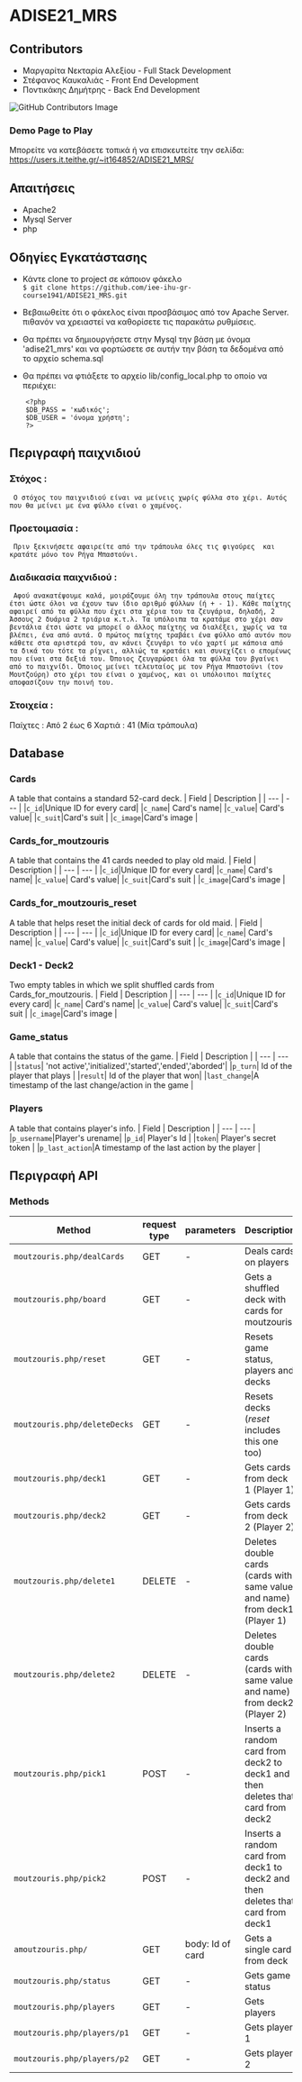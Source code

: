 # ADISE21_MRS

## Contributors
* Μαργαρίτα Νεκταρία Αλεξίου - Full Stack Development
* Στέφανος Καυκαλιάς - Front End Development
* Ποντικάκης Δημήτρης - Back End Development

![GitHub Contributors Image](https://contrib.rocks/image?repo=iee-ihu-gr-course1941/ADISE21_MRS)

### Demo Page to Play

Μπορείτε να κατεβάσετε τοπικά ή να επισκευτείτε την σελίδα: 
https://users.it.teithe.gr/~it164852/ADISE21_MRS/

## Απαιτήσεις

* Apache2
* Mysql Server
* php

## Οδηγίες Εγκατάστασης

 * Κάντε clone το project σε κάποιον φάκελο <br/>
  `$ git clone https://github.com/iee-ihu-gr-course1941/ADISE21_MRS.git`

 * Βεβαιωθείτε ότι ο φάκελος είναι προσβάσιμος από τον Apache Server. πιθανόν να χρειαστεί να καθορίσετε τις παρακάτω ρυθμίσεις.

 * Θα πρέπει να δημιουργήσετε στην Mysql την βάση με όνομα 'adise21_mrs' και να φορτώσετε σε αυτήν την βάση τα δεδομένα από το αρχείο schema.sql

 * Θα πρέπει να φτιάξετε το αρχείο lib/config_local.php το οποίο να περιέχει:
```
    <?php
	$DB_PASS = 'κωδικός';
	$DB_USER = 'όνομα χρήστη';
    ?>
```

## Περιγραφή παιχνιδιού

### Στόχος :
     Ο στόχος του παιχνιδιού είναι να μείνεις χωρίς φύλλα στο χέρι. Αυτός που θα μείνει με ένα φύλλο είναι ο χαμένος.

### Προετοιμασία :
     Πριν ξεκινήσετε αφαιρείτε από την τράπουλα όλες τις φιγούρες  και κρατάτε μόνο τον Ρήγα Μπαστούνι.
     
### Διαδικασία παιχνιδιού :
     Αφού ανακατέψουμε καλά, μοιράζουμε όλη την τράπουλα στους παίχτες έτσι ώστε όλοι να έχουν των ίδιο αριθμό φύλλων (ή + - 1). Κάθε παίχτης αφαιρεί από τα φύλλα που έχει στα χέρια του τα ζευγάρια, δηλαδή, 2 Άσσους 2 δυάρια 2 τριάρια κ.τ.λ. Τα υπόλοιπα τα κρατάμε στο χέρι σαν βεντάλια έτσι ώστε να μπορεί ο άλλος παίχτης να διαλέξει, χωρίς να τα βλέπει, ένα από αυτά. Ο πρώτος παίχτης τραβάει ένα φύλλο από αυτόν που κάθετε στα αριστερά του, αν κάνει ζευγάρι το νέο χαρτί με κάποια από τα δικά του τότε τα ρίχνει, αλλιώς τα κρατάει και συνεχίζει ο επομένως που είναι στα δεξιά του. Όποιος ζευγαρώσει όλα τα φύλλα του βγαίνει από το παιχνίδι. Όποιος μείνει τελευταίος με τον Ρήγα Μπαστούνι (τον Μουτζούρη) στο χέρι του είναι ο χαμένος, και οι υπόλοιποι παίχτες αποφασίζουν την ποινή του.
     
### Στοιχεία :
   Παίχτες : Από 2 έως 6
   Χαρτιά : 41 (Μία τράπουλα)

## Database

### Cards
A table that contains a standard 52-card deck.
| Field | Description |
| --- | --- |
|`c_id`|Unique ID for every card|
|`c_name`| Card's name|
|`c_value`| Card's value|
|`c_suit`|Card's suit |
|`c_image`|Card's image |

### Cards_for_moutzouris
A table that contains the 41 cards needed to play old maid.
| Field | Description |
| --- | --- |
|`c_id`|Unique ID for every card|
|`c_name`| Card's name|
|`c_value`| Card's value|
|`c_suit`|Card's suit |
|`c_image`|Card's image |

### Cards_for_moutzouris_reset
A table that helps reset the initial deck of cards for old maid.
| Field | Description |
| --- | --- |
|`c_id`|Unique ID for every card|
|`c_name`| Card's name|
|`c_value`| Card's value|
|`c_suit`|Card's suit |
|`c_image`|Card's image |

### Deck1 - Deck2
Two empty tables in which we split shuffled cards from Cards_for_moutzouris.
| Field | Description |
| --- | --- |
|`c_id`|Unique ID for every card|
|`c_name`| Card's name|
|`c_value`| Card's value|
|`c_suit`|Card's suit |
|`c_image`|Card's image |

### Game_status
A table that contains the status of the game.
| Field | Description |
| --- | --- |
|`status`| 'not active','initialized','started','ended','aborded'|
|`p_turn`| Id of the player that plays |
|`result`| Id of the player that won|
|`last_change`|A timestamp of the last change/action in the game |

### Players
A table that contains player's info.
| Field | Description |
| --- | --- |
|`p_username`|Player's urename|
|`p_id`| Player's Id |
|`token`| Player's secret token |
|`p_last_action`|A timestamp of the last action by the player |

## Περιγραφή API

### **Methods**
| Method | request type | parameters | Description |
| --- | --- | --- | --- |
|`moutzouris.php/dealCards` | GET | - | Deals cards on players |
|`moutzouris.php/board` | GET | - | Gets a shuffled deck with cards for moutzouris |
|`moutzouris.php/reset` | GET | - | Resets game status, players and decks |
|`moutzouris.php/deleteDecks` | GET | - | Resets decks (*reset* includes this one too) |
|`moutzouris.php/deck1` | GET | - | Gets cards from deck 1 (Player 1) |
|`moutzouris.php/deck2` | GET | - | Gets cards from deck 2 (Player 2) |
|`moutzouris.php/delete1` | DELETE | - | Deletes double cards (cards with same value and name) from deck1 (Player 1) |
|`moutzouris.php/delete2` | DELETE | - | Deletes double cards (cards with same value and name) from deck2 (Player 2) |
|`moutzouris.php/pick1` | POST | - | Inserts a random card from deck2 to deck1 and then deletes that card from deck2 |
|`moutzouris.php/pick2` | POST  | - |Inserts a random card from deck1 to deck2 and then deletes that card from deck1 |
|`amoutzouris.php/` | GET | body: Id of card | Gets a single card from deck |
|`moutzouris.php/status` | GET | - | Gets game status |
|`moutzouris.php/players` | GET | - | Gets players |
|`moutzouris.php/players/p1` | GET | - | Gets player 1 |
|`moutzouris.php/players/p2` | GET | - | Gets player 2 |


